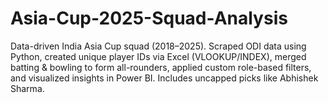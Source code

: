 # Asia-Cup-2025-Squad-Analysis
Data-driven India Asia Cup squad (2018–2025). Scraped ODI data using Python, created unique player IDs via Excel (VLOOKUP/INDEX), merged batting &amp; bowling to form all-rounders, applied custom role-based filters, and visualized insights in Power BI. Includes uncapped picks like Abhishek Sharma.
